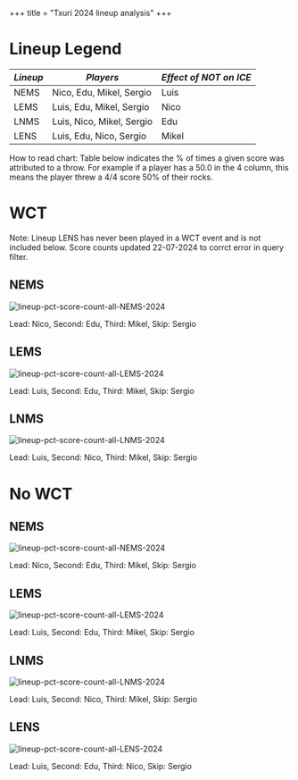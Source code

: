 +++
title = "Txuri 2024 lineup analysis"
+++


# Lineup Legend
| *Lineup* | *Players* | *Effect of NOT on ICE* |
|----------|--------------|------------------------|
| NEMS     | Nico, Edu, Mikel, Sergio          | Luis                   |
| LEMS     | Luis, Edu, Mikel, Sergio          | Nico                   |
| LNMS     | Luis, Nico, Mikel, Sergio       | Edu                    |
| LENS     | Luis, Edu, Nico, Sergio          | Mikel                  |


How to read chart: Table below indicates the % of times a given score was attributed to a throw. For example if a player has a 50.0 in the 4 column, this means the player threw a 4/4 score 50% of their rocks.

# WCT
Note: Lineup LENS has never been played in a WCT event and is not included below. Score counts updated 22-07-2024 to corrct error in query filter.

## NEMS
![lineup-pct-score-count-all-NEMS-2024](/lineup-pct-score-count-wct-NEMS-2024.png)

Lead: Nico, Second: Edu, Third: Mikel, Skip: Sergio

## LEMS
![lineup-pct-score-count-all-LEMS-2024](/lineup-pct-score-count-wct-LEMS-2024.png)

Lead: Luis, Second: Edu, Third: Mikel, Skip: Sergio

## LNMS
![lineup-pct-score-count-all-LNMS-2024](/lineup-pct-score-count-wct-LNMS-2024.png)

Lead: Luis, Second: Nico, Third: Mikel, Skip: Sergio


# No WCT
## NEMS
![lineup-pct-score-count-all-NEMS-2024](/lineup-pct-score-count-no-wct-NEMS-2024.png)

Lead: Nico, Second: Edu, Third: Mikel, Skip: Sergio

## LEMS
![lineup-pct-score-count-all-LEMS-2024](/lineup-pct-score-count-no-wct-LEMS-2024.png)

Lead: Luis, Second: Edu, Third: Mikel, Skip: Sergio

## LNMS
![lineup-pct-score-count-all-LNMS-2024](/lineup-pct-score-count-no-wct-LNMS-2024.png)

Lead: Luis, Second: Nico, Third: Mikel, Skip: Sergio

## LENS
![lineup-pct-score-count-all-LENS-2024](/lineup-pct-score-count-no-wct-LENS-2024.png)

Lead: Luis, Second: Edu, Third: Nico, Skip: Sergio
